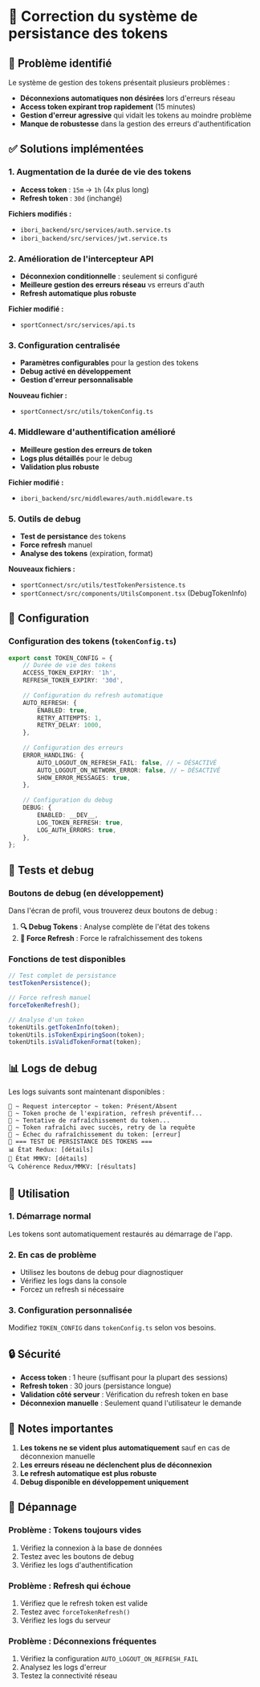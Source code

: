 # 🔧 Correction du système de persistance des tokens

## 🎯 Problème identifié

Le système de gestion des tokens présentait plusieurs problèmes :
- **Déconnexions automatiques non désirées** lors d'erreurs réseau
- **Access token expirant trop rapidement** (15 minutes)
- **Gestion d'erreur agressive** qui vidait les tokens au moindre problème
- **Manque de robustesse** dans la gestion des erreurs d'authentification

## ✅ Solutions implémentées

### 1. **Augmentation de la durée de vie des tokens**
- **Access token** : `15m` → `1h` (4x plus long)
- **Refresh token** : `30d` (inchangé)

**Fichiers modifiés :**
- `ibori_backend/src/services/auth.service.ts`
- `ibori_backend/src/services/jwt.service.ts`

### 2. **Amélioration de l'intercepteur API**
- **Déconnexion conditionnelle** : seulement si configuré
- **Meilleure gestion des erreurs réseau** vs erreurs d'auth
- **Refresh automatique plus robuste**

**Fichier modifié :**
- `sportConnect/src/services/api.ts`

### 3. **Configuration centralisée**
- **Paramètres configurables** pour la gestion des tokens
- **Debug activé en développement**
- **Gestion d'erreur personnalisable**

**Nouveau fichier :**
- `sportConnect/src/utils/tokenConfig.ts`

### 4. **Middleware d'authentification amélioré**
- **Meilleure gestion des erreurs de token**
- **Logs plus détaillés** pour le debug
- **Validation plus robuste**

**Fichier modifié :**
- `ibori_backend/src/middlewares/auth.middleware.ts`

### 5. **Outils de debug**
- **Test de persistance** des tokens
- **Force refresh** manuel
- **Analyse des tokens** (expiration, format)

**Nouveaux fichiers :**
- `sportConnect/src/utils/testTokenPersistence.ts`
- `sportConnect/src/components/UtilsComponent.tsx` (DebugTokenInfo)

## 🔧 Configuration

### Configuration des tokens (`tokenConfig.ts`)

```typescript
export const TOKEN_CONFIG = {
    // Durée de vie des tokens
    ACCESS_TOKEN_EXPIRY: '1h',
    REFRESH_TOKEN_EXPIRY: '30d',
    
    // Configuration du refresh automatique
    AUTO_REFRESH: {
        ENABLED: true,
        RETRY_ATTEMPTS: 1,
        RETRY_DELAY: 1000,
    },
    
    // Configuration des erreurs
    ERROR_HANDLING: {
        AUTO_LOGOUT_ON_REFRESH_FAIL: false, // ← DÉSACTIVÉ
        AUTO_LOGOUT_ON_NETWORK_ERROR: false, // ← DÉSACTIVÉ
        SHOW_ERROR_MESSAGES: true,
    },
    
    // Configuration du debug
    DEBUG: {
        ENABLED: __DEV__,
        LOG_TOKEN_REFRESH: true,
        LOG_AUTH_ERRORS: true,
    },
};
```

## 🧪 Tests et debug

### Boutons de debug (en développement)
Dans l'écran de profil, vous trouverez deux boutons de debug :

1. **🔍 Debug Tokens** : Analyse complète de l'état des tokens
2. **🔄 Force Refresh** : Force le rafraîchissement des tokens

### Fonctions de test disponibles

```typescript
// Test complet de persistance
testTokenPersistence();

// Force refresh manuel
forceTokenRefresh();

// Analyse d'un token
tokenUtils.getTokenInfo(token);
tokenUtils.isTokenExpiringSoon(token);
tokenUtils.isValidTokenFormat(token);
```

## 📊 Logs de debug

Les logs suivants sont maintenant disponibles :

```
🚀 ~ Request interceptor ~ token: Présent/Absent
🚀 ~ Token proche de l'expiration, refresh préventif...
🚀 ~ Tentative de rafraîchissement du token...
🚀 ~ Token rafraîchi avec succès, retry de la requête
🚀 ~ Échec du rafraîchissement du token: [erreur]
🧪 === TEST DE PERSISTANCE DES TOKENS ===
📊 État Redux: [détails]
💾 État MMKV: [détails]
🔍 Cohérence Redux/MMKV: [résultats]
```

## 🚀 Utilisation

### 1. **Démarrage normal**
Les tokens sont automatiquement restaurés au démarrage de l'app.

### 2. **En cas de problème**
- Utilisez les boutons de debug pour diagnostiquer
- Vérifiez les logs dans la console
- Forcez un refresh si nécessaire

### 3. **Configuration personnalisée**
Modifiez `TOKEN_CONFIG` dans `tokenConfig.ts` selon vos besoins.

## 🔒 Sécurité

- **Access token** : 1 heure (suffisant pour la plupart des sessions)
- **Refresh token** : 30 jours (persistance longue)
- **Validation côté serveur** : Vérification du refresh token en base
- **Déconnexion manuelle** : Seulement quand l'utilisateur le demande

## 📝 Notes importantes

1. **Les tokens ne se vident plus automatiquement** sauf en cas de déconnexion manuelle
2. **Les erreurs réseau ne déclenchent plus de déconnexion**
3. **Le refresh automatique est plus robuste**
4. **Debug disponible en développement uniquement**

## 🐛 Dépannage

### Problème : Tokens toujours vides
1. Vérifiez la connexion à la base de données
2. Testez avec les boutons de debug
3. Vérifiez les logs d'authentification

### Problème : Refresh qui échoue
1. Vérifiez que le refresh token est valide
2. Testez avec `forceTokenRefresh()`
3. Vérifiez les logs du serveur

### Problème : Déconnexions fréquentes
1. Vérifiez la configuration `AUTO_LOGOUT_ON_REFRESH_FAIL`
2. Analysez les logs d'erreur
3. Testez la connectivité réseau 